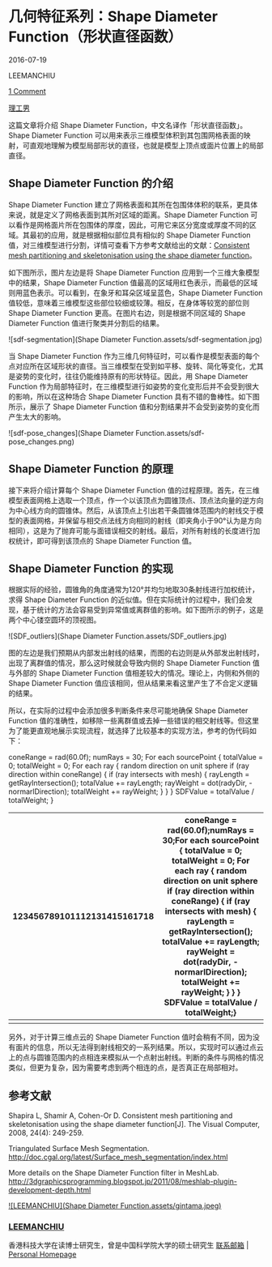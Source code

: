 ﻿# 几何特征系列：Shape Diameter Function（形状直径函数）



2016-07-19



LEEMANCHIU



[1 Comment](http://lemonc.me/shape-diameter-function.html#comments)



[理工男](http://lemonc.me/category/science-engineering)

这篇文章将介绍  Shape Diameter Function，中文名译作「形状直径函数」。Shape Diameter Function  可以用来表示三维模型体积到其包围网格表面的映射，可直观地理解为模型局部形状的直径，也就是模型上顶点或面片位置上的局部直径。

## Shape Diameter Function 的介绍

Shape  Diameter Function 建立了网格表面和其所在包围体体积的联系，更具体来说，就是定义了网格表面到其所对区域的距离。Shape  Diameter Function  可以看作是网格面片所在包围体的厚度，因此，可用它来区分宽度或厚度不同的区域。其最初的应用，就是根据相似部位具有相似的 Shape  Diameter Function 值，对三维模型进行分割，详情可查看下方参考文献给出的文献：[Consistent mesh partitioning and skeletonisation using the shape diameter function](https://www.semanticscholar.org/paper/Consistent-mesh-partitioning-and-skeletonisation-Shapira-Shamir/64cdd1017e47f2874584f707afe3b7ae228cd918/pdf)。

如下图所示，图片左边是将 Shape  Diameter Function 应用到一个三维大象模型中的结果，Shape Diameter Function  值最高的区域用红色表示，而最低的区域则用蓝色表示。可以看到，在象牙和耳朵区域呈蓝色，Shape Diameter Function  值较低，意味着三维模型这些部位较细或较薄。相反，在身体等较宽的部位则 Shape Diameter Function  更高。在图片右边，则是根据不同区域的 Shape Diameter Function 值进行聚类并分割后的结果。

![sdf-segmentation](Shape Diameter Function.assets/sdf-segmentation.jpg)

当 Shape  Diameter Function  作为三维几何特征时，可以看作是模型表面的每个点对应所在区域形状的直径。当三维模型在受到如平移、旋转、简化等变化，尤其是姿势的变化时，往往仍能维持原有的形状特征。因此，用 Shape  Diameter Function 作为局部特征时，在三维模型进行如姿势的变化变形后并不会受到很大的影响，所以在这种场合 Shape  Diameter Function 具有不错的鲁棒性。如下图所示，展示了 Shape Diameter Function  值和分割结果并不会受到姿势的变化而产生太大的影响。

![sdf-pose_changes](Shape Diameter Function.assets/sdf-pose_changes.png)

## Shape Diameter Function 的原理

接下来将介绍计算每个  Shape Diameter Function  值的过程原理。首先，在三维模型表面网格上选取一个顶点，作一个以该顶点为圆锥顶点、顶点法向量的逆方向为中心线方向的圆锥体。然后，从该顶点上引出若干条圆锥体范围内的射线交于模型的表面网格，并保留与相交点法线方向相同的射线（即夹角小于90°认为是方向相同），这是为了抛弃可能与面错误相交的射线。最后，对所有射线的长度进行加权统计，即可得到该顶点的  Shape Diameter Function 值。

## Shape Diameter Function 的实现

根据实际的经验，圆锥角的角度通常为120°并均匀地取30条射线进行加权统计，求得  Shape Diameter Function  的近似值。但在实际统计的过程中，我们会发现，基于统计的方法会容易受到异常值或离群值的影响。如下图所示的例子，这是两个中心镂空圆环的顶视图。

![SDF_outliers](Shape Diameter Function.assets/SDF_outliers.jpg)

图的左边是我们预期从内部发出射线的结果，而图的右边则是从外部发出射线时，出现了离群值的情况，那么这时候就会导致内侧的  Shape Diameter Function 值与外部的 Shape Diameter Function  值相差较大的情况。理论上，内侧和外侧的 Shape Diameter Function 值应该相同，但从结果来看这里产生了不合定义逻辑的结果。

所以，在实际的过程中会添加很多判断条件来尽可能地确保 Shape Diameter Function 值的准确性，如移除一些离群值或去掉一些错误的相交射线等。但这里为了能更直观地展示实现流程，就选择了比较基本的实现方法，参考的伪代码如下：

coneRange = rad(60.0f); numRays = 30; For each sourcePoint {     totalValue = 0;     totalWeight = 0;     For each ray {         random direction on unit sphere         if (ray direction within coneRange) {             if (ray intersects with mesh) {                 rayLength = getRayIntersection();                 totalValue += rayLength;                 rayWeight = dot(radyDir, -normarlDirection);                 totalWeight += rayWeight;             }         }     }     SDFValue = totalValue / totalWeight; }

| 123456789101112131415161718 | coneRange = rad(60.0f);numRays = 30;For each sourcePoint {    totalValue = 0;    totalWeight = 0;    For each ray {        random direction on unit sphere        if (ray direction within coneRange) {            if (ray intersects with mesh) {                rayLength = getRayIntersection();                totalValue += rayLength;                rayWeight = dot(radyDir, -normarlDirection);                totalWeight += rayWeight;            }        }    }    SDFValue = totalValue / totalWeight;} |
| --------------------------- | ------------------------------------------------------------ |
|                             |                                                              |

另外，对于计算三维点云的  Shape Diameter Function  值时会稍有不同，因为没有面片的信息，所以无法得到射线相交的一系列结果。所以，实现时可以通过点云上的点与圆锥范围内的点相连来模拟从一个点射出射线。判断的条件与网格的情况类似，但更为复杂，因为需要考虑到两个相连的点，是否真正在局部相对。

## 参考文献

Shapira  L, Shamir A, Cohen-Or D. Consistent mesh partitioning and  skeletonisation using the shape diameter function[J]. The Visual  Computer, 2008, 24(4): 249-259.

Triangulated Surface Mesh Segmentation. <http://doc.cgal.org/latest/Surface_mesh_segmentation/index.html>

More details on the Shape Diameter Function filter in MeshLab. <http://3dgraphicsprogramming.blogspot.jp/2011/08/meshlab-plugin-development-depth.html>

[![LEEMANCHIU](Shape Diameter Function.assets/gintama.jpeg)](http://lemonc.me)



### [LEEMANCHIU](http://lemonc.me)



香港科技大学在读博士研究生，曾是中国科学院大学的硕士研究生
[联系邮箱](mailto:i@lemonc.me) | [Personal Homepage](https://www.cse.ust.hk/~wlibs/)
